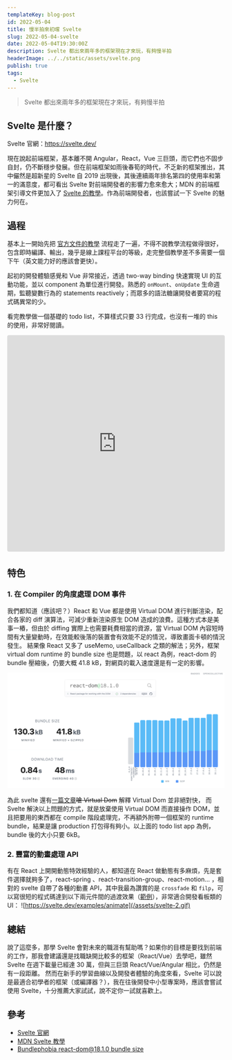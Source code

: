 ```yaml
---
templateKey: blog-post
id: 2022-05-04
title: 慢半拍來初嚐 Svelte
slug: 2022-05-04-svelte
date: 2022-05-04T19:30:00Z
description: Svelte 都出來兩年多的框架現在才來玩，有夠慢半拍
headerImage: ../../static/assets/svelte.png
publish: true
tags:
  - Svelte
---
```


> Svelte 都出來兩年多的框架現在才來玩，有夠慢半拍

## Svelte 是什麼？

Svelte 官網：https://svelte.dev/

現在說起前端框架，基本離不開 Angular，React，Vue 三巨頭，而它們也不固步自封，仍不斷穩步發展。但在前端框架如雨後春筍的時代，不乏新的框架推出，其中儼然是超新星的 Svelte 自 2019 出現後，其後連續兩年排名第四的使用率和第一的滿意度，都可看出 Svelte 對前端開發者的影響力愈來愈大；MDN 的前端框架引導文件更加入了 [Svelte 的教學](https://developer.mozilla.org/en-US/docs/Learn/Tools_and_testing/Client-side_JavaScript_frameworks#svelte_tutorials)。作為前端開發者，也該嘗試一下 Svelte 的魅力何在。

## 過程

基本上一開始先把 [官方文件的教學](https://svelte.dev/tutorial/basics) 流程走了一遍，不得不說教學流程做得很好，包含即時編譯、輸出，幾乎是線上課程平台的等級，走完整個教學差不多需要一個下午（英文能力好的應該會更快）。

起初的開發體驗感覺和 Vue 非常接近，透過 two-way binding 快速實現 UI 的互動功能，並以 component 為單位進行開發。熟悉的 `onMount`、`onUpdate` 生命週期，監聽變數行為的 statements reactively；而眾多的語法糖讓開發者要寫的程式碼異常的少。

看完教學做一個基礎的 todo list，不算樣式只要 33 行完成，也沒有一堆的 this 的使用，非常好閱讀。

<iframe src="https://codesandbox.io/embed/svelte-todo-list-lv5wk0?autoresize=1&fontsize=14&hidenavigation=1&module=%2FApp.svelte&theme=dark"
     style="width:100%; height:500px; border:0; border-radius: 4px; overflow:hidden;"
     title="Svelte todo list"
     allow="accelerometer; ambient-light-sensor; camera; encrypted-media; geolocation; gyroscope; hid; microphone; midi; payment; usb; vr; xr-spatial-tracking"
     sandbox="allow-forms allow-modals allow-popups allow-presentation allow-same-origin allow-scripts"
   ></iframe>

## 特色

### 1. 在 Compiler 的角度處理 DOM 事件

我們都知道（應該吧？）React 和 Vue 都是使用 Virtual DOM 進行判斷渲染，配合各家的 diff 演算法，可減少重新渲染原生 DOM 造成的浪費。這種方式本是美事一樁，但由於 diffing 實際上也需要耗費相當的資源，當 Virtual DOM 內容短時間有大量變動時，在效能較後落的裝置會有效能不足的情況，導致畫面卡頓的情況發生。
結果像 React 又多了 useMemo, useCallback 之類的解法；另外，框架 virtual dom runtime 的 bundle size 也是問題，以 react 為例，react-dom 的bundle 壓縮後，仍要大概 41.8 kB，對網頁的載入速度還是有一定的影響。

![react-dom bundle size](../../static/assets/svelte-1.png)

為此 svelte 還有[一篇文章](https://svelte.dev/blog/virtual-dom-is-pure-overhead)~~嗆 Virtual Dom~~ 解釋 Virtual Dom 並非絕對快，
而 Svelte 解決以上問題的方式，就是放棄使用 Virtual DOM 而直接操作 DOM，並且把要用的東西都在 compile 階段處理完，不再額外附帶一個框架的 runtime bundle，結果是讓 production 打包得有夠小。以上面的 todo list app 為例，bundle 後的大小只要 6kB。

### 2. 豐富的動畫處理 API

有在 React 上開開動態特效經驗的人，都知道在 React 做動態有多麻煩，先是套件選擇就夠多了，react-spring 、react-transition-group、react-motion... ，相對的 svelte 自帶了各種的動畫 API，其中我最為讚賞的是 `crossfade` 和 `filp`，可以寫很短的程式碼達到以下兩元件間的過渡效果（[範例](https://svelte.dev/examples/animate)），非常適合開發看板類的 UI：
![https://svelte.dev/examples/animate](/assets/svelte-2.gif)

## 總結

說了這麼多，那學 Svelte 會對未來的職涯有幫助嗎？如果你的目標是要找到前端的工作，那我會建議還是找職缺開比較多的框架（React/Vue）去學吧，雖然 Svelte 在週下載量已經達 30 萬，但與三巨頭 React/Vue/Angular 相比，仍然是有一段距離。
然而在新手的學習曲線以及開發者體驗的角度來看，Svelte 可以說是最適合初學者的框架（或編譯器？），我在往後開發中小型專案時，應該會嘗試使用 Svelte，十分推薦大家試試，說不定你一試就喜歡上。

## 參考

* [Svelte 官網](https://svelte.dev/)
* [MDN Svelte 教學](https://developer.mozilla.org/en-US/docs/Learn/Tools_and_testing/Client-side_JavaScript_frameworks#svelte_tutorials)
* [Bundlephobia react-dom@18.1.0 bundle size](https://bundlephobia.com/package/react-dom@18.1.0)
